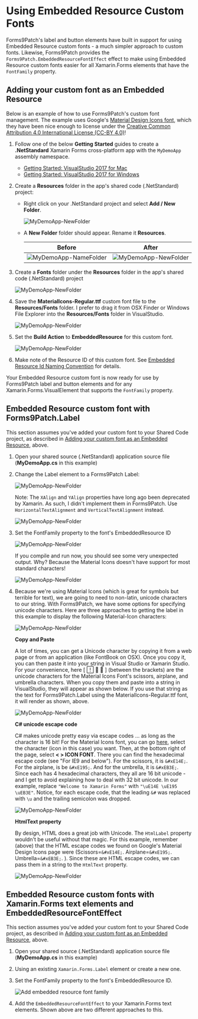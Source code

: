 # Using Embedded Resource Custom Fonts

Forms9Patch's label and button elements have built in support for using Embedded Resource custom fonts - a much simpler approach to custom fonts.  Likewise, Forms9Patch provides the `Forms9Patch.EmbeddedResourceFontEffect` effect to make using Embedded Resource custom fonts easier for all Xamarin.Forms elements that have the `FontFamily` property.

## Adding your custom font as an Embedded Resource

Below is an example of how to use Forms9Patch's custom font management.  The example uses Google's [Material Design Icons font](https://github.com/google/material-design-icons/blob/master/iconfont/MaterialIcons-Regular.ttf), which they have been nice enough to license under the [Creative Common Attribution 4.0 International License (CC-BY 4.0)](http://creativecommons.org/licenses/by/4.0/)!

1. Follow one of the below **Getting Started** guides to create a **.NetStandard** Xamarin Forms cross-platform app with the `MyDemoApp` assembly namespace.  

    - [Getting Started: VisualStudio 2017 for Mac](GettingStartedMac.md)
    - [Getting Started: VisualStudio 2017 for Windows](GettingStartedWindows.md)

2. Create a **Resources** folder in the app's shared code (.NetStandard) project:

    - Right click on your .NetStandard project and select **Add / New Folder**.

      ![MyDemoApp-NewFolder](images/Label/MyDemoApp-NewFolder.png)

    - A **New Folder** folder should appear.  Rename it **Resources**.

      | Before | After |
      |--------|-------|
      |![MyDemoApp-NameFolder](images/Label/MyDemoApp-NameFolder.png) | ![MyDemoApp-NewFolder](images/Label/MyDemoApp-Resources.png) |

3. Create a **Fonts** folder under the **Resources** folder in the app's shared code (.NetStandard) project

    ![MyDemoApp-NewFolder](images/Label/MyDemoApp-Resources-Fonts.png)

4. Save the **MaterialIcons-Regular.ttf** custom font file to the **Resources/Fonts** folder.  I prefer to drag it from OSX Finder or Windows File Explorer into the **Resources/Fonts** folder in VisualStudio.

    ![MyDemoApp-NewFolder](images/Label/MyDemoApp-Resources-Fonts-MaterialIcons.png)

5. Set the **Build Action** to **EmbeddedResource** for this custom font.

    ![MyDemoApp-NewFolder](images/Label/MyDemoApp.SetEmbeddedResource.png)

6. Make note of the Resource ID of this custom font.  See [Embedded Resource Id Naming Convention](ImageSource.md#Embedded-Resource-Id-Naming-Convention) for details.

Your Embedded Resource custom font is now ready for use by Forms9Patch label and button elements and for any Xamarin.Forms.VisualElement that supports the `FontFamily` property.

## Embedded Resource custom font with Forms9Patch.Label

This section assumes you've added your custom font to your Shared Code project, as described in [Adding your custom font as an Embedded Resource](#Adding-your-custom-font-as-an-embedded-Resource), above.

1. Open your shared source (.NetStandard) application source file (**MyDemoApp.cs** in this example)

2. Change the Label element to a Forms9Patch Label:

    ![MyDemoApp-NewFolder](images/Label/MyDemoApp.ChangeLabelToF9P.png)

    Note: The `XAlign` and `YAlign` properties have long ago been deprecated by Xamarin.  As such, I didn't implement them in Forms9Patch.  Use `HorizontalTextAlignment` and `VerticalTextAlignment` instead.

    ![MyDemoApp-NewFolder](images/Label/MyDemoApp.TextAlign.png)

3. Set the FontFamily property to the font's EmbeddedResource ID

    ![MyDemoApp-NewFolder](images/Label/MyDemoApp-LabelFontFamily.png)

    If you compile and run now, you should see some very unexpected output.  Why? Because the Material Icons doesn't have support for most standard characters!

    ![MyDemoApp-NewFolder](images/Label/MyDemoApp.unexpected.png)

4. Because we're using Material Icons (which is great for symbols but terrible for text), we are going to need to non-latin, unicode characters to our string.  With Forms9Patch, we have some options for specifying unicode characters.  Here are three approaches to getting the label in this example to display the following Material-Icon characters:

    ![MyDemoApp-NewFolder](images/Label/MyDemoApp.UnicodeResult.png)

    **Copy and Paste**

    A lot of times, you can get a Unicode character by copying it from a web page or from an application (like FontBook on OSX).  Once you copy it, you can then paste it into your string in Visual Studio or Xamarin Studio.  For your convenience, here [    ] (between the brackets) are the unicode characters for the Material Icons Font's scissors, airplane, and umbrella characters.  When you copy them and paste into a string in VisualStudio, they will appear as shown below.  If you use that string as the text for Forms9Patch.Label using the MaterialIcons-Regular.ttf font, it will render as shown, above.

    ![MyDemoApp-NewFolder](images/Label/MyDemoApp.UnicodePaste.png)

    **C# unicode escape code**

    C# makes unicode pretty easy via escape codes ... as long as the character is 16 bit!  For the Material Icons font, you can go [here](https://design.google.com/icons), select the character (icon in this case) you want.  Then, at the bottom right of the page, select **< > ICON FONT**.  There you can find the hexadecimal escape code (see "For IE9 and below").  For the scissors, it is `&#xE14E;`.  For the airplane, is be `&#xE195;`.  And for the umbrella, it is `&#xEB3E;`.  Since each has 4 hexadecimal characters, they all are 16 bit unicode - and I get to avoid explaining how to deal with 32 bit unicode.  In our example, replace `"Welcome to Xamarin Forms"` with `"\uE14E \uE195 \uEB3E"`.  Notice, for each escape code, that the leading `&#` was replaced with `\u` and the trailing semicolon was dropped.

    ![MyDemoApp-NewFolder](images/Label/MyDemoApp.UnicodeEscape.png)

    **HtmlText property**

    By design, HTML does a great job with Unicode.  The `HtmlLabel` property wouldn't be useful without that magic.  For this example, remember (above) that the HTML escape codes we found on Google's Material Design Icons page were (Scissors=`&#xE14E;`.  Airplane=`&#xE195;`.  Umbrella=`&#xEB3E;`. ).  Since these are HTML escape codes, we can pass them in a string to the `HtmlText` property.

    ![MyDemoApp-NewFolder](images/Label/MyDemoApp.UnicodeHTML.png)

## Embedded Resource custom fonts with Xamarin.Forms text elements and EmbeddedResourceFontEffect

This section assumes you've added your custom font to your Shared Code project, as described in [Adding your custom font as an Embedded Resource](#Adding-your-custom-font-as-an-embedded-Resource), above.

1. Open your shared source (.NetStandard) application source file (**MyDemoApp.cs** in this example)

2. Using an existing `Xamarin.Forms.Label` element or create a new one.

3. Set the FontFamily property to the font's EmbeddedResource ID.

   ![Add embedded resource font family](images/CustomFonts/SetXFEFontFamily.png)

4. Add the `EmbeddedResourceFontEffect` to your Xamarin.Forms text elements.  Shown above are two different approaches to this.